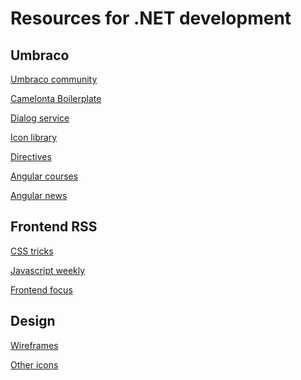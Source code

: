 <h1>Resources for .NET development</h1>

<h2>Umbraco</h2>

<p>
    <a href="https://our.umbraco.org/" target="_blank">Umbraco community</a>
</p>

<p>
    <a href="https://github.com/Camelonta/Umbraco.Boilerplate" target="_blank">Camelonta Boilerplate</a>
</p>

<p>
    <a href="http://umbraco.github.io/Belle/#/api/umbraco.services.dialogService" target="_blank">Dialog service</a>
</p>

<p>
    <a href="https://nicbell.github.io/ucreate/icons.html" target="_blank">Icon library</a>
</p>

<p>
    <a href="https://our.umbraco.org/apidocs/ui/#/api" target="_blank">Directives</a>
</p>

<p>
    <a href="https://www.pluralsight.com/search?q=angularjs" target="_blank">Angular courses</a>
</p>

<p>
    <a href="https://blog.angularjs.org/" target="_blank">Angular news</a>
</p>


<h2>Frontend RSS</h2>

<p>
    <a href="https://css-tricks.com/" target="_blank">CSS tricks</a>
</p>


<p>
    <a href="http://javascriptweekly.com/" target="_blank">Javascript weekly</a>
</p>

<p>
    <a href="https://frontendfoc.us/">Frontend focus</a>
</p>


<h2>Design</h2>

<p>
    <a href="https://mockflow.com/" target="_blank">Wireframes</a>
</p>

<p>
    <a href="https://icomoon.io/" target="_blank">Other icons</a>
</p>